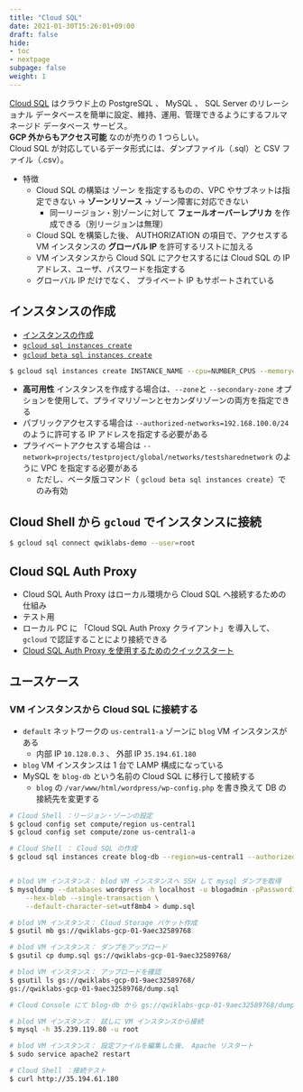 ```yaml
---
title: "Cloud SQL"
date: 2021-01-30T15:26:01+09:00
draft: false
hide:
- toc
- nextpage
subpage: false
weight: 1
---
```


<!--more-->

[Cloud SQL](https://cloud.google.com/sql/docs) はクラウド上の PostgreSQL 、 MySQL 、 SQL Server のリレーショナル データベースを簡単に設定、維持、運用、管理できるようにするフルマネージド データベース サービス。  
**GCP 外からもアクセス可能** なのが売りの 1 つらしい。  
Cloud SQL が対応しているデータ形式には、ダンプファイル（.sql）と CSV ファイル（.csv）。

- 特徴
    - Cloud SQL の構築は ゾーン を指定するものの、VPC やサブネットは指定できない -> **ゾーンリソース** -> ゾーン障害に対応できない
        - 同一リージョン・別ゾーンに対して **フェールオーバーレプリカ** を作成できる（別リージョンは無理）
    - Cloud SQL を構築した後、 AUTHORIZATION の項目で、アクセスする VM インスタンスの **グローバル IP** を許可するリストに加える
    - VM インスタンスから Cloud SQL にアクセスするには Cloud SQL の IP アドレス、ユーザ、パスワードを指定する
    - グローバル IP だけでなく、 プライベート IP もサポートされている


## インスタンスの作成

- [インスタンスの作成](https://cloud.google.com/sql/docs/mysql/create-instance#gcloud)
- [`gcloud sql instances create`](https://cloud.google.com/sdk/gcloud/reference/sql/instances/create)
- [`gcloud beta sql instances create`](https://cloud.google.com/sdk/gcloud/reference/beta/sql/instances/create)

```bash
$ gcloud sql instances create INSTANCE_NAME --cpu=NUMBER_CPUS --memory=MEMORY_SIZE --region=REGION
```

- **高可用性** インスタンスを作成する場合は、`--zone`と `--secondary-zone` オプションを使用して、プライマリゾーンとセカンダリゾーンの両方を指定できる
- パブリックアクセスする場合は `--authorized-networks=192.168.100.0/24` のように許可する IP アドレスを指定する必要がある
- プライベートアクセスする場合は `--network=projects/testproject/global/networks/testsharednetwork` のように VPC を指定する必要がある
    - ただし、ベータ版コマンド（ `gcloud beta sql instances create`）でのみ有効

## Cloud Shell から `gcloud` でインスタンスに接続

```bash
$ gcloud sql connect qwiklabs-demo --user=root
```

## Cloud SQL Auth Proxy

- Cloud SQL Auth Proxy はローカル環境から Cloud SQL へ接続するための仕組み
- テスト用
- ローカル PC に 「Cloud SQL Auth Proxy クライアント」を導入して、 `gcloud` で認証することにより接続できる
- [Cloud SQL Auth Proxy を使用するためのクイックスタート](https://cloud.google.com/sql/docs/mysql/quickstart-proxy-test)

## ユースケース

### VM インスタンスから Cloud SQL に接続する

- `default` ネットワークの `us-central1-a` ゾーンに `blog` VM インスタンスがある
    - 内部 IP `10.128.0.3` 、 外部 IP `35.194.61.180`
- `blog` VM インスタンスは 1 台で LAMP 構成になっている
- MySQL を `blog-db` という名前の Cloud SQL に移行して接続する
    - `blog` の `/var/www/html/wordpress/wp-config.php` を書き換えて DB の接続先を変更する

```bash
# Cloud Shell ：リージョン・ゾーンの設定
$ gcloud config set compute/region us-central1
$ gcloud config set compute/zone us-central1-a

# Cloud Shell ： Cloud SQL の作成
$ gcloud sql instances create blog-db --region=us-central1 --authorized-networks=35.194.61.180/32


# blod VM インスタンス： blod VM インスタンスへ SSH して mysql ダンプを取得
$ mysqldump --databases wordpress -h localhost -u blogadmin -pPassword1* \
    --hex-blob --single-transaction \
    --default-character-set=utf8mb4 > dump.sql

# blod VM インスタンス： Cloud Storage バケット作成
$ gsutil mb gs://qwiklabs-gcp-01-9aec32589768

# blod VM インスタンス： ダンプをアップロード
$ gsutil cp dump.sql gs://qwiklabs-gcp-01-9aec32589768/

# blod VM インスタンス： アップロードを確認
$ gsutil ls gs://qwiklabs-gcp-01-9aec32589768/
gs://qwiklabs-gcp-01-9aec32589768/dump.sql

# Cloud Console にて blog-db から gs://qwiklabs-gcp-01-9aec32589768/dump.sql をインポート

# blod VM インスタンス： 試しに VM インスタンスから接続
$ mysql -h 35.239.119.80 -u root

# blod VM インスタンス： 設定ファイルを編集した後、 Apache リスタート
$ sudo service apache2 restart

# Cloud Shell ：接続テスト
$ curl http://35.194.61.180
```